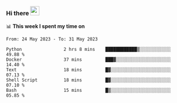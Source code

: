 ### Hi there <a href="https://www.gautamkrishnar.com/"><img src="https://media.giphy.com/media/hvRJCLFzcasrR4ia7z/giphy.gif" width="25px"></a>

📊 **This week I spent my time on**

<!--START_SECTION:waka-->

```text
From: 24 May 2023 - To: 31 May 2023

Python                2 hrs 8 mins    ████████████▒░░░░░░░░░░░░   49.88 %
Docker                37 mins         ███▓░░░░░░░░░░░░░░░░░░░░░   14.40 %
Text                  18 mins         █▓░░░░░░░░░░░░░░░░░░░░░░░   07.13 %
Shell Script          18 mins         █▓░░░░░░░░░░░░░░░░░░░░░░░   07.10 %
Bash                  15 mins         █▒░░░░░░░░░░░░░░░░░░░░░░░   05.85 %
```

<!--END_SECTION:waka-->
